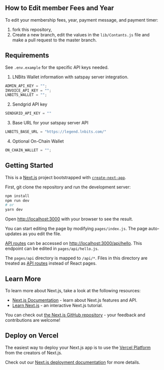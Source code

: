 ## How to Edit member Fees and Year

To edit your membership fees, year, payment message, and payment timer:

1. fork this repository,
2. Create a new branch, edit the values in the ```lib/Contants.js``` file and make a pull request to the master branch.

## Requirements

See `.env.example` for the specific API keys needed.
1. LNBits Wallet information with satspay server integration.
```javascript
ADMIN_API_KEY = "";
INVOICE_API_KEY = "";
LNBITS_WALLET = "";
```
2. Sendgrid API key
```javascript
SENDGRID_API_KEY = ""
```
3. Base URL for your satspay server API
```javascript
LNBITS_BASE_URL = "https://legend.lnbits.com/"
```

4. Optional On-Chain Wallet
```javascript
ON_CHAIN_WALLET = "";
```


## Getting Started

This is a [Next.js](https://nextjs.org/) project bootstrapped with [`create-next-app`](https://github.com/vercel/next.js/tree/canary/packages/create-next-app).

First, git clone the repository and run the development server:

```bash
npm install
npm run dev
# or
yarn dev
```

Open [http://localhost:3000](http://localhost:3000) with your browser to see the result.

You can start editing the page by modifying `pages/index.js`. The page auto-updates as you edit the file.

[API routes](https://nextjs.org/docs/api-routes/introduction) can be accessed on [http://localhost:3000/api/hello](http://localhost:3000/api/hello). This endpoint can be edited in `pages/api/hello.js`.

The `pages/api` directory is mapped to `/api/*`. Files in this directory are treated as [API routes](https://nextjs.org/docs/api-routes/introduction) instead of React pages.

## Learn More

To learn more about Next.js, take a look at the following resources:

- [Next.js Documentation](https://nextjs.org/docs) - learn about Next.js features and API.
- [Learn Next.js](https://nextjs.org/learn) - an interactive Next.js tutorial.

You can check out [the Next.js GitHub repository](https://github.com/vercel/next.js/) - your feedback and contributions are welcome!

## Deploy on Vercel

The easiest way to deploy your Next.js app is to use the [Vercel Platform](https://vercel.com/new?utm_medium=default-template&filter=next.js&utm_source=create-next-app&utm_campaign=create-next-app-readme) from the creators of Next.js.

Check out our [Next.js deployment documentation](https://nextjs.org/docs/deployment) for more details.
